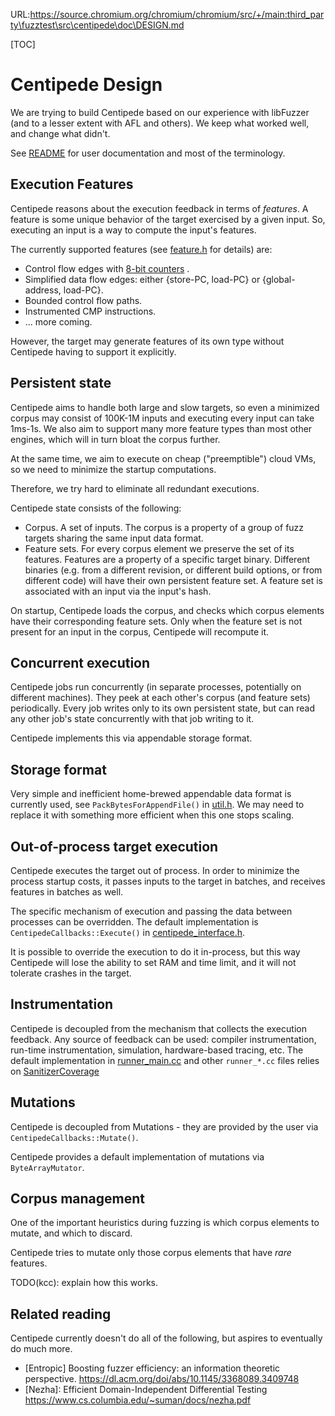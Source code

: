 URL:https://source.chromium.org/chromium/chromium/src/+/main:third_party\fuzztest\src\centipede\doc\DESIGN.md

[TOC]

# Centipede Design

We are trying to build Centipede based on our experience with libFuzzer (and to
a lesser extent with AFL and others). We keep what worked well, and change what didn't.

See [README](../README.md) for user documentation and most of the terminology.

## Execution Features

Centipede reasons about the execution feedback in terms of *features*. A feature
is some unique behavior of the target exercised by a given input. So, executing
an input is a way to compute the input's features.

The currently supported features (see [feature.h](../feature.h) for details)
are:

* Control flow edges with
  [8-bit counters](https://clang.llvm.org/docs/SanitizerCoverage.html#inline-8bit-counters)
  .
* Simplified data flow edges: either {store-PC, load-PC} or {global-address,
  load-PC}.
* Bounded control flow paths.
* Instrumented CMP instructions.
* ... more coming.

However, the target may generate features of its own type without Centipede
having to support it explicitly.

## Persistent state

Centipede aims to handle both large and slow targets, so even a minimized corpus
may consist of 100K-1M inputs and executing every input can take 1ms-1s. We
also aim to support many more feature types than most other engines, which will
in turn bloat the corpus further.

At the same time, we aim to execute on cheap ("preemptible") cloud VMs, so
we need to minimize the startup computations.

Therefore, we try hard to eliminate all redundant executions.

Centipede state consists of the following:

* Corpus. A set of inputs. The corpus is a property of a group of fuzz targets
  sharing the same input data format.
* Feature sets. For every corpus element we preserve the set of its features.
  Features are a property of a specific target binary. Different binaries (e.g.
  from a different revision, or different build options, or from different
  code) will have their own persistent feature set. A feature set is associated
  with an input via the input's hash.

On startup, Centipede loads the corpus, and checks which corpus elements have
their corresponding feature sets. Only when the feature set is not present for
an input in the corpus, Centipede will recompute it.

## Concurrent execution

Centipede jobs run concurrently (in separate processes, potentially on different
machines). They peek at each other's corpus (and feature sets) periodically.
Every job writes only to its own persistent state, but can read any other job's
state concurrently with that job writing to it.

Centipede implements this via appendable storage format.

## Storage format

Very simple and inefficient home-brewed appendable data format is currently
used, see `PackBytesForAppendFile()` in [util.h](../util.h). We may need to
replace it with something more efficient when this one stops scaling.

## Out-of-process target execution

Centipede executes the target out of process. In order to minimize the process
startup costs, it passes inputs to the target in batches, and receives features
in batches as well.

The specific mechanism of execution and passing the data between processes can
be overridden. The default implementation is `CentipedeCallbacks::Execute()` in
[centipede_interface.h](../centipede_interface.h).

It is possible to override the execution to do it in-process, but this way
Centipede will lose the ability to set RAM and time limit, and it will not
tolerate crashes in the target.

## Instrumentation

Centipede is decoupled from the mechanism that collects the execution feedback.
Any source of feedback can be used: compiler instrumentation, run-time
instrumentation, simulation, hardware-based tracing, etc. The default
implementation in [runner_main.cc](../runner_main.cc) and other `runner_*.cc`
files
relies on
[SanitizerCoverage](https://clang.llvm.org/docs/SanitizerCoverage.html)

## Mutations

Centipede is decoupled from Mutations - they are provided by the user via
`CentipedeCallbacks::Mutate()`.

Centipede provides a default implementation of mutations via `ByteArrayMutator`.

## Corpus management

One of the important heuristics during fuzzing is which corpus elements to
mutate, and which to discard.

Centipede tries to mutate only those corpus elements that have *rare* features.

TODO(kcc): explain how this works.

## Related reading

Centipede currently doesn't do all of the following, but aspires to eventually
do much more.

* [Entropic] Boosting fuzzer efficiency: an information theoretic perspective.
  https://dl.acm.org/doi/abs/10.1145/3368089.3409748
* [Nezha]: Efficient Domain-Independent Differential Testing
  https://www.cs.columbia.edu/~suman/docs/nezha.pdf
